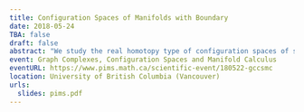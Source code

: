 ```yaml
---
title: Configuration Spaces of Manifolds with Boundary
date: 2018-05-24
TBA: false
draft: false
abstract: "We study the real homotopy type of configuration spaces of smooth compact manifolds with boundary. We built combinatorial model based on graph complexes for these configuration spaces. We have three different approaches: 1. the Swiss-Cheese operad naturally acts on colored configurations in the manifold, and we build models using Willwacher's graphical model for this operad; 2. the collection of configurations in a collar around the boundary of the manifold is naturally endowed with a homotopy associative algebra structure, by gluing, which naturally acts on the collection of configurations of the whole manifold, and we build models for this action; 3. under dimensionality and connectivity assumptions, we provide a small model inspired by the Lambrechts--Stanley model for configuration spaces of closed manifolds. Joint work with Ricardo Campos, Pascal Lambrechts, and Thomas Willwacher)"
event: Graph Complexes, Configuration Spaces and Manifold Calculus
eventURL: https://www.pims.math.ca/scientific-event/180522-gccsmc
location: University of British Columbia (Vancouver)
urls:
  slides: pims.pdf
---
```


